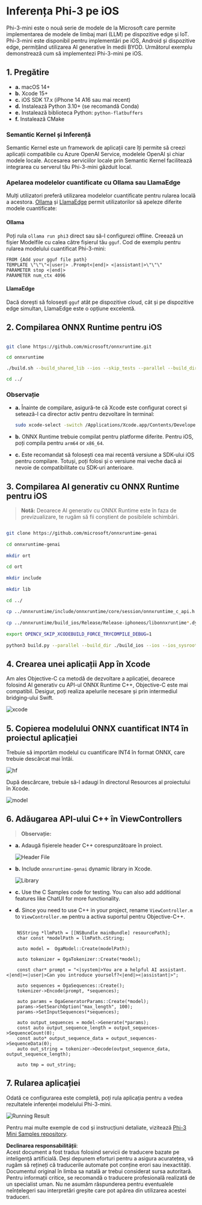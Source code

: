 # **Inferența Phi-3 pe iOS**

Phi-3-mini este o nouă serie de modele de la Microsoft care permite implementarea de modele de limbaj mari (LLM) pe dispozitive edge și IoT. Phi-3-mini este disponibil pentru implementări pe iOS, Android și dispozitive edge, permițând utilizarea AI generative în medii BYOD. Următorul exemplu demonstrează cum să implementezi Phi-3-mini pe iOS.

## **1. Pregătire**

- **a.** macOS 14+
- **b.** Xcode 15+
- **c.** iOS SDK 17.x (iPhone 14 A16 sau mai recent)
- **d.** Instalează Python 3.10+ (se recomandă Conda)
- **e.** Instalează biblioteca Python: `python-flatbuffers`
- **f.** Instalează CMake

### Semantic Kernel și Inferență

Semantic Kernel este un framework de aplicații care îți permite să creezi aplicații compatibile cu Azure OpenAI Service, modelele OpenAI și chiar modele locale. Accesarea serviciilor locale prin Semantic Kernel facilitează integrarea cu serverul tău Phi-3-mini găzduit local.

### Apelarea modelelor cuantificate cu Ollama sau LlamaEdge

Mulți utilizatori preferă utilizarea modelelor cuantificate pentru rularea locală a acestora. [Ollama](https://ollama.com) și [LlamaEdge](https://llamaedge.com) permit utilizatorilor să apeleze diferite modele cuantificate:

#### **Ollama**

Poți rula `ollama run phi3` direct sau să-l configurezi offline. Creează un fișier Modelfile cu calea către fișierul tău `gguf`. Cod de exemplu pentru rularea modelului cuantificat Phi-3-mini:

```gguf
FROM {Add your gguf file path}
TEMPLATE \"\"\"<|user|> .Prompt<|end|> <|assistant|>\"\"\"
PARAMETER stop <|end|>
PARAMETER num_ctx 4096
```

#### **LlamaEdge**

Dacă dorești să folosești `gguf` atât pe dispozitive cloud, cât și pe dispozitive edge simultan, LlamaEdge este o opțiune excelentă.

## **2. Compilarea ONNX Runtime pentru iOS**

```bash

git clone https://github.com/microsoft/onnxruntime.git

cd onnxruntime

./build.sh --build_shared_lib --ios --skip_tests --parallel --build_dir ./build_ios --ios --apple_sysroot iphoneos --osx_arch arm64 --apple_deploy_target 17.5 --cmake_generator Xcode --config Release

cd ../

```

### **Observație**

- **a.** Înainte de compilare, asigură-te că Xcode este configurat corect și setează-l ca director activ pentru dezvoltare în terminal:

    ```bash
    sudo xcode-select -switch /Applications/Xcode.app/Contents/Developer
    ```

- **b.** ONNX Runtime trebuie compilat pentru platforme diferite. Pentru iOS, poți compila pentru `arm64` or `x86_64`.

- **c.** Este recomandat să folosești cea mai recentă versiune a SDK-ului iOS pentru compilare. Totuși, poți folosi și o versiune mai veche dacă ai nevoie de compatibilitate cu SDK-uri anterioare.

## **3. Compilarea AI generativ cu ONNX Runtime pentru iOS**

> **Notă:** Deoarece AI generativ cu ONNX Runtime este în faza de previzualizare, te rugăm să fii conștient de posibilele schimbări.

```bash

git clone https://github.com/microsoft/onnxruntime-genai
 
cd onnxruntime-genai
 
mkdir ort
 
cd ort
 
mkdir include
 
mkdir lib
 
cd ../
 
cp ../onnxruntime/include/onnxruntime/core/session/onnxruntime_c_api.h ort/include
 
cp ../onnxruntime/build_ios/Release/Release-iphoneos/libonnxruntime*.dylib* ort/lib
 
export OPENCV_SKIP_XCODEBUILD_FORCE_TRYCOMPILE_DEBUG=1
 
python3 build.py --parallel --build_dir ./build_ios --ios --ios_sysroot iphoneos --ios_arch arm64 --ios_deployment_target 17.5 --cmake_generator Xcode --cmake_extra_defines CMAKE_XCODE_ATTRIBUTE_CODE_SIGNING_ALLOWED=NO

```

## **4. Crearea unei aplicații App în Xcode**

Am ales Objective-C ca metodă de dezvoltare a aplicației, deoarece folosind AI generativ cu API-ul ONNX Runtime C++, Objective-C este mai compatibil. Desigur, poți realiza apelurile necesare și prin intermediul bridging-ului Swift.

![xcode](../../../../../translated_images/xcode.6c67033ca85b703e80cc51ecaa681fbcb6ac63cc0c256705ac97bc9ca039c235.ro.png)

## **5. Copierea modelului ONNX cuantificat INT4 în proiectul aplicației**

Trebuie să importăm modelul cu cuantificare INT4 în format ONNX, care trebuie descărcat mai întâi.

![hf](../../../../../translated_images/hf.b99941885c6561bb3bcc0155d409e713db6d47b4252fb6991a08ffeefc0170ec.ro.png)

După descărcare, trebuie să-l adaugi în directorul Resources al proiectului în Xcode.

![model](../../../../../translated_images/model.f0cb932ac2c7648211fbe5341ee1aa42b77cb7f956b6d9b084afb8fbf52927c7.ro.png)

## **6. Adăugarea API-ului C++ în ViewControllers**

> **Observație:**

- **a.** Adaugă fișierele header C++ corespunzătoare în proiect.

  ![Header File](../../../../../translated_images/head.2504a93b0be166afde6729fb193ebd14c5acb00a0bb6de1939b8a175b1f630fb.ro.png)

- **b.** Include `onnxruntime-genai` dynamic library in Xcode.

  ![Library](../../../../../translated_images/lib.86e12a925eb07e4e71a1466fa4f3ad27097e08505d25d34e98c33005d69b6f23.ro.png)

- **c.** Use the C Samples code for testing. You can also add additional features like ChatUI for more functionality.

- **d.** Since you need to use C++ in your project, rename `ViewController.m` to `ViewController.mm` pentru a activa suportul pentru Objective-C++.

```objc

    NSString *llmPath = [[NSBundle mainBundle] resourcePath];
    char const *modelPath = llmPath.cString;

    auto model =  OgaModel::Create(modelPath);

    auto tokenizer = OgaTokenizer::Create(*model);

    const char* prompt = "<|system|>You are a helpful AI assistant.<|end|><|user|>Can you introduce yourself?<|end|><|assistant|>";

    auto sequences = OgaSequences::Create();
    tokenizer->Encode(prompt, *sequences);

    auto params = OgaGeneratorParams::Create(*model);
    params->SetSearchOption("max_length", 100);
    params->SetInputSequences(*sequences);

    auto output_sequences = model->Generate(*params);
    const auto output_sequence_length = output_sequences->SequenceCount(0);
    const auto* output_sequence_data = output_sequences->SequenceData(0);
    auto out_string = tokenizer->Decode(output_sequence_data, output_sequence_length);
    
    auto tmp = out_string;

```

## **7. Rularea aplicației**

Odată ce configurarea este completă, poți rula aplicația pentru a vedea rezultatele inferenței modelului Phi-3-mini.

![Running Result](../../../../../translated_images/result.7ebd1fe614f809d776c46475275ec72e4ab898c4ec53ae62b29315c064ca6839.ro.jpg)

Pentru mai multe exemple de cod și instrucțiuni detaliate, vizitează [Phi-3 Mini Samples repository](https://github.com/Azure-Samples/Phi-3MiniSamples/tree/main/ios).

**Declinarea responsabilității**:  
Acest document a fost tradus folosind servicii de traducere bazate pe inteligență artificială. Deși depunem eforturi pentru a asigura acuratețea, vă rugăm să rețineți că traducerile automate pot conține erori sau inexactități. Documentul original în limba sa natală ar trebui considerat sursa autoritară. Pentru informații critice, se recomandă o traducere profesională realizată de un specialist uman. Nu ne asumăm răspunderea pentru eventualele neînțelegeri sau interpretări greșite care pot apărea din utilizarea acestei traduceri.
